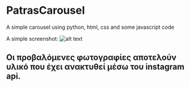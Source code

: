 # PatrasCarousel
A simple carousel using python, html, css and some javascript code


A simple screenshot:
![alt text](https://github.com/paggel/PatrasCarousel/blob/master/Screenshot.png "Logo Title Text 1")


## Οι προβαλόμενες φωτογραφίες αποτελούν υλικό που έχει ανακτυθεί μέσω του instagram api.
